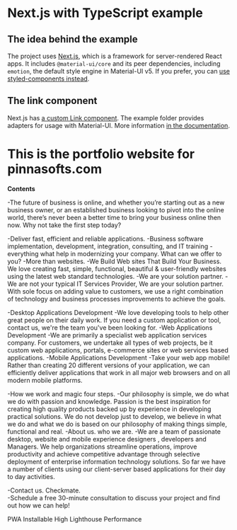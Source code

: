 # Next.js with TypeScript example
## The idea behind the example

The project uses [Next.js](https://github.com/zeit/next.js), which is a framework for server-rendered React apps. It includes `@material-ui/core` and its peer dependencies, including `emotion`, the default style engine in Material-UI v5. If you prefer, you can [use styled-components instead](https://next.material-ui.com/guides/interoperability/#styled-components).

## The link component

Next.js has [a custom Link component](https://nextjs.org/docs/api-reference/next/link).
The example folder provides adapters for usage with Material-UI.
More information [in the documentation](https://next.material-ui.com/guides/routing/#next-js).

# This is the portfolio website for pinnasofts.com
**Contents**

-The future of business is online, and whether you’re starting out as a new business owner, or an established business looking to pivot into the online world, there’s never been a better time to bring your business online then now. Why not take the first step today?

-Deliver fast, efficient and reliable applications.
-Business software implementation, development, integration, consulting, and IT training - everything what help in modernizing your company. What can we offer to you?
-More than websites.
-We Build Web sites That Build Your Business. We love creating fast, simple, functional, beautiful & user-friendly websites using the latest web standard technologies. 
-We are your solution partner.
-We are not your typical IT Services Provider, We are your solution partner. With sole focus on adding value to customers, we use a right combination of technology and business processes improvements to achieve the goals.

-Desktop Applications Development
-We love developing tools to help other great people on their daily work. If you need a custom application or tool, contact us, we're the team you've been looking for.
-Web Applications Development
-We are primarily a specialist web application services company. For customers, we undertake all types of web projects, be it custom web applications, portals, e-commerce sites or web services based applications.
-Mobile Applications Development
-Take your web app mobile! Rather than creating 20 different versions of your application, we can efficiently deliver applications that work in all major web browsers and on all modern mobile platforms.

-How we work and magic four steps.
-Our philosophy is simple, we do what we do with passion and knowledge. Passion is the best inspiration for creating high quality products backed up by experience in developing practical solutions. We do not develop just to develop, we believe in what we do and what we do is based on our philosophy of making things simple, functional and real.
-About us. who we are.
-We are a team of passionate desktop, website and mobile experience designers , developers and Managers. We help organizations streamline operations, improve productivity and achieve competitive advantage through selective deployment of enterprise information technology solutions. So far we have a number of clients using our client-server based applications for their day to day activities.

-Contact us. Checkmate.          
-Schedule a free 30-minute consultation to discuss your project and find out how we can help!

PWA Installable
High Lighthouse Performance
          
          

